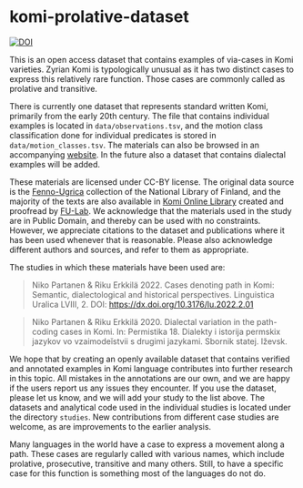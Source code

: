 # komi-prolative-dataset

[![DOI](https://zenodo.org/badge/373566639.svg)](https://zenodo.org/badge/latestdoi/373566639)

This is an open access dataset that contains examples of via-cases in Komi varieties. Zyrian Komi is typologically unusual as it has two distinct cases to express this relatively rare function. Those cases are commonly called as prolative and transitive.

There is currently one dataset that represents standard written Komi, primarily from the early 20th century. 
The file that contains individual examples is located in `data/observations.tsv`, and the motion class classification done for individual predicates is stored in `data/motion_classes.tsv`. The materials can also be browsed in an accompanying [website](https://nikopartanen.github.io/komi-path-dataset/). 
In the future also a dataset that contains dialectal examples will be added. 

These materials are licensed under CC-BY license. 
The original data source is the [Fenno-Ugrica](https://fennougrica.kansalliskirjasto.fi/) collection of the National Library of Finland, and the majority of the texts are also available in [Komi Online Library](http://komikyv.org/) created and proofread by [FU-Lab](https://fu-lab.ru/). 
We acknowledge that the materials used in the study are in Public Domain, and thereby can be used with no constraints. 
However, we appreciate citations to the dataset and publications where it has been used whenever that is reasonable. 
Please also acknowledge different authors and sources, and refer to them as appropriate. 

The studies in which these materials have been used are:

> Niko Partanen & Riku Erkkilä 2022. Cases denoting path in Komi: Semantic, dialectological and historical perspectives. Linguistica Uralica LVIII, 2. DOI: https://dx.doi.org/10.3176/lu.2022.2.01

> Niko Partanen & Riku Erkkilä 2020. Dialectal variation in the path-coding cases in Komi. In: Permistika 18. Dialekty i istorija permskix jazykov vo vzaimodeĭstvii s drugimi jazykami. Sbornik statej. Iževsk.

We hope that by creating an openly available dataset that contains verified and annotated examples in Komi language contributes into further research in this topic. 
All mistakes in the annotations are our own, and we are happy if the users report us any issues they encounter. 
If you use the dataset, please let us know, and we will add your study to the list above. 
The datasets and analytical code used in the individual studies is located under the directory `studies`. 
New contributions from different case studies are welcome, as are improvements to the earlier analysis. 

Many languages in the world have a case to express a movement along a path. These cases are regularly called with various names, which include prolative, prosecutive, transitive and many others. Still, to have a specific case for this function is something most of the languages do not do. 
